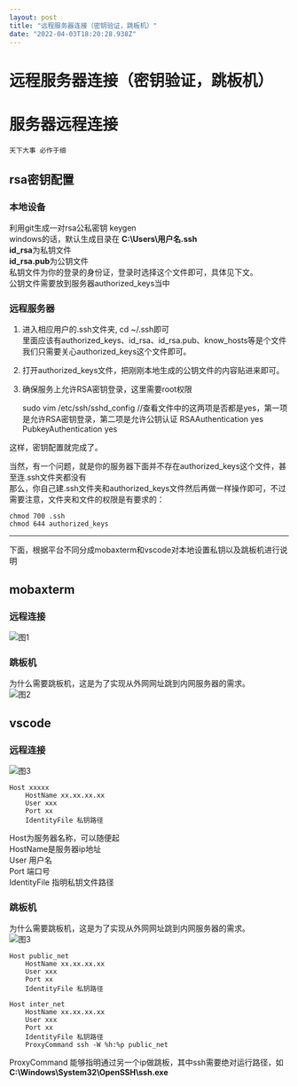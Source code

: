 ```yaml
---
layout: post
title: "远程服务器连接（密钥验证，跳板机）"
date: "2022-04-03T18:20:28.938Z"
---
```

远程服务器连接（密钥验证，跳板机）
=================

服务器远程连接
=======

`天下大事 必作于细`

rsa密钥配置
-------

### 本地设备

利用git生成一对rsa公私密钥 keygen  
windows的话，默认生成目录在 **C:\\Users\\用户名.ssh**  
**id\_rsa**为私钥文件  
**id\_rsa.pub**为公钥文件  
私钥文件为你的登录的身份证，登录时选择这个文件即可，具体见下文。  
公钥文件需要放到服务器authorized\_keys当中

### 远程服务器

1.  进入相应用户的.ssh文件夹, cd ~/.ssh即可  
    里面应该有authorized\_keys、id\_rsa、id\_rsa.pub、know\_hosts等是个文件  
    我们只需要关心authorized\_keys这个文件即可。
2.  打开authorized\_keys文件，把刚刚本地生成的公钥文件的内容贴进来即可。
3.  确保服务上允许RSA密钥登录，这里需要root权限

    sudo vim /etc/ssh/sshd_config
    //查看文件中的这两项是否都是yes，第一项是允许RSA密钥登录，第二项是允许公钥认证
    RSAAuthentication yes
    PubkeyAuthentication yes
    

这样，密钥配置就完成了。

当然，有一个问题，就是你的服务器下面并不存在authorized\_keys这个文件，甚至连.ssh文件夹都没有  
那么，你自己建.ssh文件夹和authorized\_keys文件然后再做一样操作即可，不过需要注意，文件夹和文件的权限是有要求的：

    chmod 700 .ssh
    chmod 644 authorized_keys
    

* * *

下面，根据平台不同分成mobaxterm和vscode对本地设置私钥以及跳板机进行说明

mobaxterm
---------

### 远程连接

![图1](https://img2022.cnblogs.com/blog/1809921/202204/1809921-20220403163823110-1465457301.png)

### 跳板机

为什么需要跳板机，这是为了实现从外网网址跳到内网服务器的需求。  
![图2](https://img2022.cnblogs.com/blog/1809921/202204/1809921-20220403164217010-1514391787.png)

vscode
------

### 远程连接

![图3](https://img2022.cnblogs.com/blog/1809921/202204/1809921-20220403164545761-1955636391.png)

    Host xxxxx
        HostName xx.xx.xx.xx
        User xxx
        Port xx
        IdentityFile 私钥路径
    

Host为服务器名称，可以随便起  
HostName是服务器ip地址  
User 用户名  
Port 端口号  
IdentityFile 指明私钥文件路径

### 跳板机

为什么需要跳板机，这是为了实现从外网网址跳到内网服务器的需求。  
![图3](https://img2022.cnblogs.com/blog/1809921/202204/1809921-20220403164853136-1687616518.png)

    Host public_net
        HostName xx.xx.xx.xx
        User xxx
        Port xx
        IdentityFile 私钥路径
    
    Host inter_net
        HostName xx.xx.xx.xx
        User xxx
        Port xx
        IdentityFile 私钥路径
        ProxyCommand ssh -W %h:%p public_net
    

ProxyCommand 能够指明通过另一个ip做跳板，其中ssh需要绝对运行路径，如**C:\\Windows\\System32\\OpenSSH\\ssh.exe**